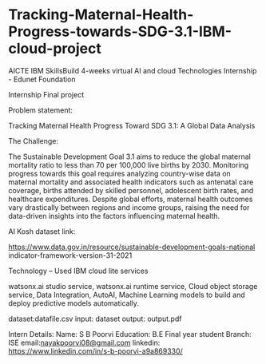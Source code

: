 # Tracking-Maternal-Health-Progress-towards-SDG-3.1-IBM-cloud-project

 AICTE IBM SkillsBuild 4-weeks virtual AI and cloud Technologies Internship - Edunet Foundation

 Internship Final project 
 
Problem statement:

Tracking Maternal Health Progress Toward SDG 3.1: A Global Data Analysis

The Challenge:

The Sustainable Development Goal 3.1 aims to reduce the global maternal mortality 
ratio to less than 70 per 100,000 live births by 2030. Monitoring progress towards this 
goal requires analyzing country-wise data on maternal mortality and associated health 
indicators such as antenatal care coverage, births attended by skilled personnel, 
adolescent birth rates, and healthcare expenditures. Despite global efforts, maternal 
health outcomes vary drastically between regions and income groups, raising the need 
for data-driven insights into the factors influencing maternal health.

AI Kosh dataset link:

https://www.data.gov.in/resource/sustainable-development-goals-national
indicator-framework-version-31-2021 

Technology – Used IBM cloud lite services

watsonx.ai studio service,
watsonx.ai runtime service,
Cloud object storage service,
Data Integration,
AutoAI,
Machine Learning models to build and deploy predictive models automatically.

dataset:datafile.csv
input: dataset
output: output.pdf

Intern Details:
Name: S B Poorvi
Education: B.E Final year student
Branch: ISE
email:nayakpoorvi08@gmail.com
linkedin: https://www.linkedin.com/in/s-b-poorvi-a9a869330/

